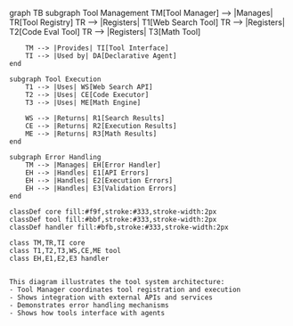 graph TB
    subgraph Tool Management
        TM[Tool Manager] --> |Manages| TR[Tool Registry]
        TR --> |Registers| T1[Web Search Tool]
        TR --> |Registers| T2[Code Eval Tool]
        TR --> |Registers| T3[Math Tool]
        
        TM --> |Provides| TI[Tool Interface]
        TI --> |Used by| DA[Declarative Agent]
    end

    subgraph Tool Execution
        T1 --> |Uses| WS[Web Search API]
        T2 --> |Uses| CE[Code Executor]
        T3 --> |Uses| ME[Math Engine]
        
        WS --> |Returns| R1[Search Results]
        CE --> |Returns| R2[Execution Results]
        ME --> |Returns| R3[Math Results]
    end

    subgraph Error Handling
        TM --> |Manages| EH[Error Handler]
        EH --> |Handles| E1[API Errors]
        EH --> |Handles| E2[Execution Errors]
        EH --> |Handles| E3[Validation Errors]
    end

    classDef core fill:#f9f,stroke:#333,stroke-width:2px
    classDef tool fill:#bbf,stroke:#333,stroke-width:2px
    classDef handler fill:#bfb,stroke:#333,stroke-width:2px

    class TM,TR,TI core
    class T1,T2,T3,WS,CE,ME tool
    class EH,E1,E2,E3 handler
```

This diagram illustrates the tool system architecture:
- Tool Manager coordinates tool registration and execution
- Shows integration with external APIs and services
- Demonstrates error handling mechanisms
- Shows how tools interface with agents
